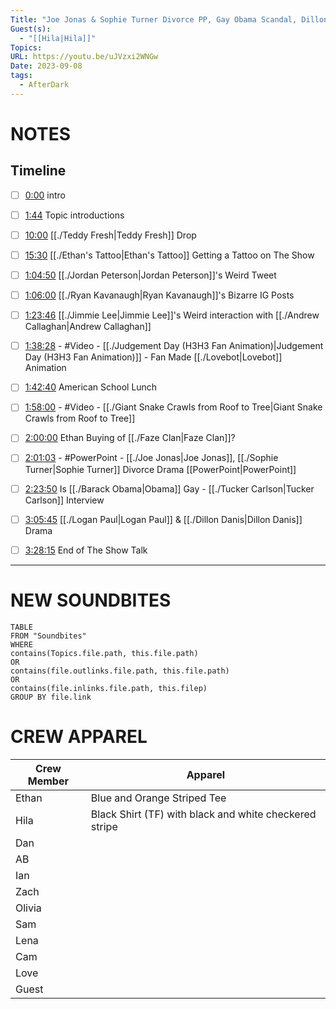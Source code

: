 ```yaml
---
Title: "Joe Jonas & Sophie Turner Divorce PP, Gay Obama Scandal, Dillon Danis & Logan Paul - After Dark #119"
Guest(s):
  - "[[Hila|Hila]]"
Topics: 
URL: https://youtu.be/uJVzxi2WNGw
Date: 2023-09-08
tags:
  - AfterDark
---
```

# NOTES

## Timeline
- [ ] [0:00](https://www.youtube.com/watch?v=uJVzxi2WNGw&t=0s) intro
- [ ] [1:44](https://www.youtube.com/watch?v=uJVzxi2WNGw&t=104s) Topic introductions
- [ ] [10:00](https://www.youtube.com/watch?v=uJVzxi2WNGw&t=600s) [[./Teddy Fresh|Teddy Fresh]] Drop
- [ ] [15:30](https://www.youtube.com/watch?v=uJVzxi2WNGw&t=930s) [[./Ethan's Tattoo|Ethan's Tattoo]] Getting a Tattoo on The Show
- [ ] [1:04:50](https://www.youtube.com/watch?v=uJVzxi2WNGw&t=3890s) [[./Jordan Peterson|Jordan Peterson]]'s Weird Tweet
- [ ] [1:06:00](https://www.youtube.com/watch?v=uJVzxi2WNGw&t=3960s) [[./Ryan Kavanaugh|Ryan Kavanaugh]]'s Bizarre IG Posts
- [ ] [1:23:46](https://www.youtube.com/watch?v=uJVzxi2WNGw&t=5026s) [[./Jimmie Lee|Jimmie Lee]]'s Weird interaction with [[./Andrew Callaghan|Andrew Callaghan]]
- [ ] [1:38:28](https://www.youtube.com/watch?v=uJVzxi2WNGw&t=5908s) - #Video - [[./Judgement Day (H3H3 Fan Animation)|Judgement Day (H3H3 Fan Animation)]] - Fan Made [[./Lovebot|Lovebot]] Animation
- [ ] [1:42:40](https://www.youtube.com/watch?v=uJVzxi2WNGw&t=6160s) American School Lunch
- [ ] [1:58:00](https://www.youtube.com/watch?v=uJVzxi2WNGw&t=7080s) - #Video - [[./Giant Snake Crawls from Roof to Tree|Giant Snake Crawls from Roof to Tree]]
- [ ] [2:00:00](https://www.youtube.com/watch?v=uJVzxi2WNGw&t=7200s) Ethan Buying of [[./Faze Clan|Faze Clan]]?
- [ ] [2:01:03](https://www.youtube.com/watch?v=uJVzxi2WNGw&t=7263s) - #PowerPoint - [[./Joe Jonas|Joe Jonas]], [[./Sophie Turner|Sophie Turner]] Divorce Drama [[PowerPoint|PowerPoint]]
- [ ] [2:23:50](https://www.youtube.com/watch?v=uJVzxi2WNGw&t=8630s) Is [[./Barack Obama|Obama]] Gay - [[./Tucker Carlson|Tucker Carlson]] Interview
- [ ] [3:05:45](https://www.youtube.com/watch?v=uJVzxi2WNGw&t=11145s) [[./Logan Paul|Logan Paul]] & [[./Dillon Danis|Dillon Danis]] Drama
- [ ] [3:28:15](https://www.youtube.com/watch?v=uJVzxi2WNGw&t=12495s) End of The Show Talk


___
# NEW SOUNDBITES
``` dataview
TABLE
FROM "Soundbites"
WHERE 
contains(Topics.file.path, this.file.path) 
OR 
contains(file.outlinks.file.path, this.file.path)
OR
contains(file.inlinks.file.path, this.filep)
GROUP BY file.link
```

# CREW APPAREL
| Crew Member | Apparel |
| ----------- | ------- |
| Ethan       | Blue and Orange Striped Tee        |
| Hila        | Black Shirt (TF) with black and white checkered stripe        |
| Dan         |         |
| AB          |         |
| Ian         |         |
| Zach        |         |
| Olivia      |         |
| Sam         |         |
| Lena        |         |
| Cam         |         |
| Love        |         |
| Guest       |         |

